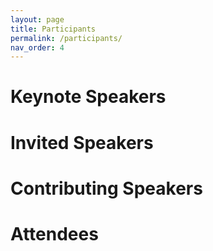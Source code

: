 ```yaml
---
layout: page
title: Participants
permalink: /participants/
nav_order: 4
---
```


# Keynote Speakers

# Invited Speakers

# Contributing Speakers

# Attendees
